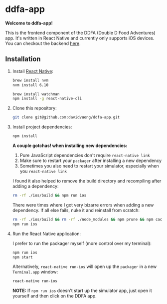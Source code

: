 # ddfa-app

**Welcome to ddfa-app!**

This is the frontend component of the DDFA (Double D Food Adventures) app. It's written in React Native and currently only supports iOS devices. You can checkout the backend [here](https://github.com/davidvuong/ddfa-api).

## Installation

1. Install [React Native](https://facebook.github.io/react-native/docs/getting-started.html):

    ```bash
    brew install nvm
    nvm install 6.10

    brew install watchman
    npm install -g react-native-cli
    ```

1. Clone this repository:

    ```bash
    git clone git@github.com:davidvuong/ddfa-app.git
    ```

1. Install project dependencies:

    ```bash
    npm install
    ```

    **A couple gotchas! when installing new dependencies:**

    1. Pure JavaScript dependencies don't require `react-native link`
    1. Make sure to restart your `packager` after installing a new dependency
    1. Sometimes you also need to restart your simulator, especially when you `react-native link`

    I found it also helped to remove the build directory and recompiling after adding a dependency:

    ```bash
    rm -rf ./ios/build && npm run ios
    ```

    There were times where I got very bizarre errors when adding a new dependency. If all else fails, nuke it and reinstall from scratch:

    ```bash
    rm -rf ./ios/build && rm -rf ./node_modules && npm prune && npm cache clean && npm i
    npm run ios
    ```

1. Run the React Native application:

    I prefer to run the packager myself (more control over my terminal):

    ```bash
    npm run ios
    npm start
    ```

    Alternatively, `react-native run-ios` will open up the `packager` in a new `Terminal.app` window:

    ```bash
    react-native run-ios
    ```

    **NOTE:** If `npm run ios` doesn't start up the simulator app, just open it yourself and then click on the DDFA app.
